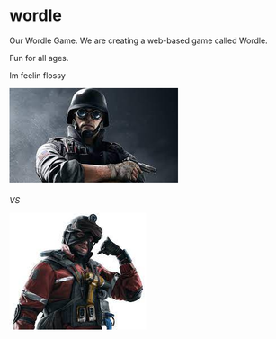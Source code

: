 # wordle
Our Wordle Game. We are creating a web-based game called Wordle.



Fun for all ages. 

Im feelin flossy



![Thermite](Untitled.jpg)


<h6> VS






![Ace](Ace.jpg)

